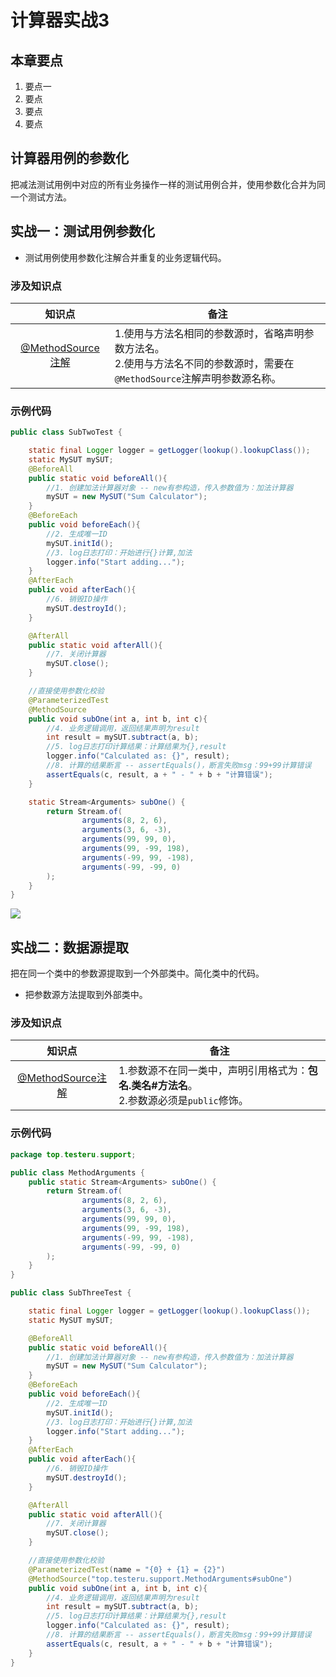 # 计算器实战3
## 本章要点
1. 要点一
1. 要点
1. 要点
1. 要点
   
## 计算器用例的参数化

把减法测试用例中对应的所有业务操作一样的测试用例合并，使用参数化合并为同一个测试方法。


## 实战一：测试用例参数化


- 测试用例使用参数化注解合并重复的业务逻辑代码。


### 涉及知识点
|知识点|备注|
|:-:| --- |
|[@MethodSource注解](/archives/junit07)| 1.使用与方法名相同的参数源时，省略声明参数方法名。<br>2.使用与方法名不同的参数源时，需要在`@MethodSource`注解声明参数源名称。|

### 示例代码


```java
public class SubTwoTest {

    static final Logger logger = getLogger(lookup().lookupClass());
    static MySUT mySUT;
    @BeforeAll
    public static void beforeAll(){
        //1. 创建加法计算器对象 -- new有参构造，传入参数值为：加法计算器
        mySUT = new MySUT("Sum Calculator");
    }
    @BeforeEach
    public void beforeEach(){
        //2. 生成唯一ID
        mySUT.initId();
        //3. log日志打印：开始进行{}计算,加法
        logger.info("Start adding...");
    }
    @AfterEach
    public void afterEach(){
        //6. 销毁ID操作
        mySUT.destroyId();
    }

    @AfterAll
    public static void afterAll(){
        //7. 关闭计算器
        mySUT.close();
    }

    //直接使用参数化校验
    @ParameterizedTest
    @MethodSource
    public void subOne(int a, int b, int c){
        //4. 业务逻辑调用，返回结果声明为result
        int result = mySUT.subtract(a, b);
        //5. log日志打印计算结果：计算结果为{},result
        logger.info("Calculated as: {}", result);
        //8. 计算的结果断言 -- assertEquals()，断言失败msg：99+99计算错误
        assertEquals(c, result, a + " - " + b + "计算错误");
    }

    static Stream<Arguments> subOne() {
        return Stream.of(
                arguments(8, 2, 6),
                arguments(3, 6, -3),
                arguments(99, 99, 0),
                arguments(99, -99, 198),
                arguments(-99, 99, -198),
                arguments(-99, -99, 0)
        );
    }
}
```


![](https://cdn.jsdelivr.net/gh/TesterDevSoul/pic/manual/20230228105102.png)

## 实战二：数据源提取

把在同一个类中的参数源提取到一个外部类中。简化类中的代码。

- 把参数源方法提取到外部类中。


### 涉及知识点

|知识点|备注|
|:-:| --- |
|[@MethodSource注解](/archives/junit07)| 1.参数源不在同一类中，声明引用格式为：**包名.类名#方法名**。<br>2.参数源必须是`public`修饰。|


### 示例代码

```java
package top.testeru.support;

public class MethodArguments {
    public static Stream<Arguments> subOne() {
        return Stream.of(
                arguments(8, 2, 6),
                arguments(3, 6, -3),
                arguments(99, 99, 0),
                arguments(99, -99, 198),
                arguments(-99, 99, -198),
                arguments(-99, -99, 0)
        );
    }
}
```


```java
public class SubThreeTest {

    static final Logger logger = getLogger(lookup().lookupClass());
    static MySUT mySUT;

    @BeforeAll
    public static void beforeAll(){
        //1. 创建加法计算器对象 -- new有参构造，传入参数值为：加法计算器
        mySUT = new MySUT("Sum Calculator");
    }
    @BeforeEach
    public void beforeEach(){
        //2. 生成唯一ID
        mySUT.initId();
        //3. log日志打印：开始进行{}计算,加法
        logger.info("Start adding...");
    }
    @AfterEach
    public void afterEach(){
        //6. 销毁ID操作
        mySUT.destroyId();
    }

    @AfterAll
    public static void afterAll(){
        //7. 关闭计算器
        mySUT.close();
    }

    //直接使用参数化校验
    @ParameterizedTest(name = "{0} + {1} = {2}")
    @MethodSource("top.testeru.support.MethodArguments#subOne")
    public void subOne(int a, int b, int c){
        //4. 业务逻辑调用，返回结果声明为result
        int result = mySUT.subtract(a, b);
        //5. log日志打印计算结果：计算结果为{},result
        logger.info("Calculated as: {}", result);
        //8. 计算的结果断言 -- assertEquals()，断言失败msg：99+99计算错误
        assertEquals(c, result, a + " - " + b + "计算错误");
    }
}
```